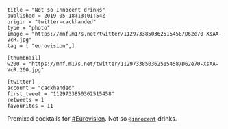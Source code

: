 ```
title = "Not so Innocent drinks"
published = 2019-05-18T13:01:54Z
origin = "twitter-cackhanded"
type = "photo"
image = "https://mnf.m17s.net/twitter/1129733850362515458/D62e70-XsAA-VcR.jpg"
tag = [ "eurovision",]

[thumbnail]
w200 = "https://mnf.m17s.net/twitter/1129733850362515458/D62e70-XsAA-VcR.200.jpg"

[twitter]
account = "cackhanded"
first_tweet = "1129733850362515458"
retweets = 1
favourites = 11
```

Premixed cocktails for [#Eurovision](/tags/eurovision/). Not so [`@innocent`](https://twitter.com/innocent) drinks.

<p class='image'><img src='https://mnf.m17s.net/twitter/1129733850362515458/D62e70-XsAA-VcR.jpg' alt=''></p>

